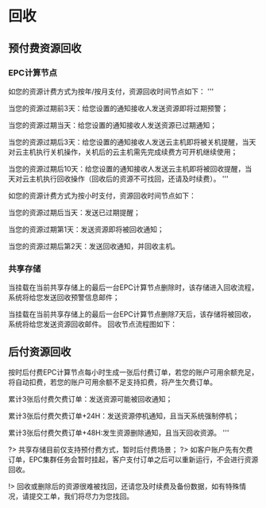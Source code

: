 # 回收

## 预付费资源回收

### EPC计算节点
如您的资源计费方式为按年/按月支付，资源回收时间节点如下：
'''

当您的资源过期前3天：给您设置的通知接收人发送资源即将过期预警；

当您的资源过期当天：给您设置的通知接收人发送资源已过期通知；

当您的资源过期后3天：给您设置的通知接收人发送云主机即将被关机提醒，当天对云主机执行关机操作，关机后的云主机需先完成续费方可开机继续使用；

当您的资源过期后10天：给您设置的通知接收人发送云主机即将被回收提醒，当天对云主机执行回收操作（回收后的资源不可找回，还请及时续费）。
'''

如您的资源计费方式为按小时支付，资源回收时间节点如下：

当您的资源过期后当天：发送已过期提醒；

当您的资源过期第1天：发送资源即将被回收通知；

当您的资源过期后第2天：发送回收通知，并回收主机。


### 共享存储
当挂载在当前共享存储上的最后一台EPC计算节点删除时，该存储进入回收流程，系统将给您发送回收预警信息邮件；

当挂载在当前共享存储上的最后一台EPC计算节点删除7天后，该存储将被回收，系统将给您发送资源回收邮件。
回收节点流程图如下：



## 后付资源回收

按时后付费EPC计算节点每小时生成一张后付费订单，若您的账户可用余额充足，将自动扣费，若您的账户可用余额不足支持扣费，将产生欠费订单。

累计3张后付费欠费订单：发送资源可能被回收通知；

累计3张后付费欠费订单+24H：发送资源停机通知，且当天系统强制停机；

累计3张后付费欠费订单+48H:发生资源删除通知，且当天回收资源。
'''

?> 共享存储目前仅支持预付费方式，暂时后付费场景；
?> 如客户账户先有欠费订单，EPC集群任务会暂时挂起，客户支付订单之后可以重新运行，不会进行资源回收。

!> 回收或删除后的资源很难被找回，还请您及时续费及备份数据，如有特殊情况，请提交工单，我们将尽力为您找回。


